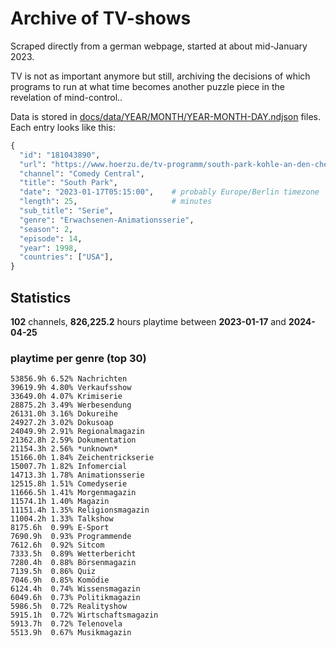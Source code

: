 # Archive of TV-shows

Scraped directly from a german webpage, started at about mid-January 2023.

TV is not as important anymore but still, archiving the decisions of which programs to run at what time
becomes another puzzle piece in the revelation of mind-control.. 

Data is stored in [docs/data/YEAR/MONTH/YEAR-MONTH-DAY.ndjson](docs/data/) files. 
Each entry looks like this:

```python
{
  "id": "181043890", 
  "url": "https://www.hoerzu.de/tv-programm/south-park-kohle-an-den-chefkoch/bid_181043890/", 
  "channel": "Comedy Central", 
  "title": "South Park", 
  "date": "2023-01-17T05:15:00",    # probably Europe/Berlin timezone 
  "length": 25,                     # minutes 
  "sub_title": "Serie", 
  "genre": "Erwachsenen-Animationsserie", 
  "season": 2, 
  "episode": 14, 
  "year": 1998, 
  "countries": ["USA"],
}
```

## Statistics

**102** channels, **826,225.2** hours playtime between **2023-01-17** and **2024-04-25**


### playtime per genre (top 30)

    53856.9h 6.52% Nachrichten
    39619.9h 4.80% Verkaufsshow
    33649.0h 4.07% Krimiserie
    28875.2h 3.49% Werbesendung
    26131.0h 3.16% Dokureihe
    24927.2h 3.02% Dokusoap
    24049.9h 2.91% Regionalmagazin
    21362.8h 2.59% Dokumentation
    21154.3h 2.56% *unknown*
    15166.0h 1.84% Zeichentrickserie
    15007.7h 1.82% Infomercial
    14713.3h 1.78% Animationsserie
    12515.8h 1.51% Comedyserie
    11666.5h 1.41% Morgenmagazin
    11574.1h 1.40% Magazin
    11151.4h 1.35% Religionsmagazin
    11004.2h 1.33% Talkshow
    8175.6h  0.99% E-Sport
    7690.9h  0.93% Programmende
    7612.6h  0.92% Sitcom
    7333.5h  0.89% Wetterbericht
    7280.4h  0.88% Börsenmagazin
    7139.5h  0.86% Quiz
    7046.9h  0.85% Komödie
    6124.4h  0.74% Wissensmagazin
    6049.6h  0.73% Politikmagazin
    5986.5h  0.72% Realityshow
    5915.1h  0.72% Wirtschaftsmagazin
    5913.7h  0.72% Telenovela
    5513.9h  0.67% Musikmagazin
